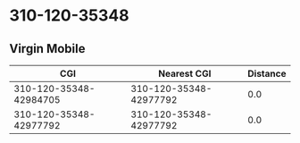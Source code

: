 # 310-120-35348
## Virgin Mobile


| CGI | Nearest CGI | Distance |
|-----|-------------|----------|
| 310-120-35348-42984705 | 310-120-35348-42977792 | 0.0 |
| 310-120-35348-42977792 | 310-120-35348-42977792 | 0.0 |
